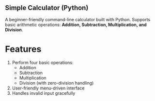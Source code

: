 ## Simple Calculator (Python)
A beginner-friendly command-line calculator built with Python.
Supports basic arithmetic operations: **Addition, Subtraction, Multiplication, and Division**.
# Features
1. Perform four basic operations:
    - Addition
    - Subtraction
    - Multiplication
    - Division (with zero-division handling)
2. User-friendly menu-driven interface
3. Handles invalid input gracefully